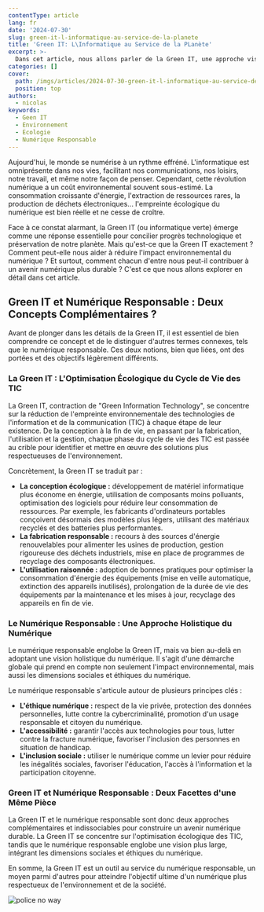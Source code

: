 ```yaml
---
contentType: article
lang: fr
date: '2024-07-30'
slug: green-it-l-informatique-au-service-de-la-planete
title: 'Green IT: L\Informatique au Service de la PLanète'
excerpt: >-
  Dans cet article, nous allons parler de la Green IT, une approche visant à réduire l'impact environnemental du numérique à travers des pratiques plus durables et responsables tout au long du cycle de vie des technologies.
categories: []
cover:
  path: /imgs/articles/2024-07-30-green-it-l-informatique-au-service-de-la-planete/cover.png
  position: top
authors:
  - nicolas
keywords:
  - Geen IT
  - Environnement
  - Ecologie
  - Numérique Responsable
---
```

Aujourd'hui, le monde se numérise à un rythme effréné. L'informatique est omniprésente dans nos vies, facilitant nos communications, nos loisirs, notre travail, et même notre façon de penser. Cependant, cette révolution numérique a un coût environnemental souvent sous-estimé. La consommation croissante d'énergie, l'extraction de ressources rares, la production de déchets électroniques... l'empreinte écologique du numérique est bien réelle et ne cesse de croître.

Face à ce constat alarmant, la Green IT (ou informatique verte) émerge comme une réponse essentielle pour concilier progrès technologique et préservation de notre planète. Mais qu'est-ce que la Green IT exactement ? Comment peut-elle nous aider à réduire l'impact environnemental du numérique ? Et surtout, comment chacun d'entre nous peut-il contribuer à un avenir numérique plus durable ? C'est ce que nous allons explorer en détail dans cet article.

## Green IT et Numérique Responsable : Deux Concepts Complémentaires ?

Avant de plonger dans les détails de la Green IT, il est essentiel de bien comprendre ce concept et de le distinguer d'autres termes connexes, tels que le numérique responsable. Ces deux notions, bien que liées, ont des portées et des objectifs légèrement différents.

### La Green IT : L'Optimisation Écologique du Cycle de Vie des TIC

La Green IT, contraction de "Green Information Technology", se concentre sur la réduction de l'empreinte environnementale des technologies de l'information et de la communication (TIC) à chaque étape de leur existence. De la conception à la fin de vie, en passant par la fabrication, l'utilisation et la gestion, chaque phase du cycle de vie des TIC est passée au crible pour identifier et mettre en œuvre des solutions plus respectueuses de l'environnement.

Concrètement, la Green IT se traduit par :

- **La conception écologique :** développement de matériel informatique plus économe en énergie, utilisation de composants moins polluants, optimisation des logiciels pour réduire leur consommation de ressources. Par exemple, les fabricants d'ordinateurs portables conçoivent désormais des modèles plus légers, utilisant des matériaux recyclés et des batteries plus performantes.
- **La fabrication responsable :** recours à des sources d'énergie renouvelables pour alimenter les usines de production, gestion rigoureuse des déchets industriels, mise en place de programmes de recyclage des composants électroniques.
- **L'utilisation raisonnée :** adoption de bonnes pratiques pour optimiser la consommation d'énergie des équipements (mise en veille automatique, extinction des appareils inutilisés), prolongation de la durée de vie des équipements par la maintenance et les mises à jour, recyclage des appareils en fin de vie.

### Le Numérique Responsable : Une Approche Holistique du Numérique

Le numérique responsable englobe la Green IT, mais va bien au-delà en adoptant une vision holistique du numérique. Il s'agit d'une démarche globale qui prend en compte non seulement l'impact environnemental, mais aussi les dimensions sociales et éthiques du numérique.

Le numérique responsable s'articule autour de plusieurs principes clés :

- **L'éthique numérique :** respect de la vie privée, protection des données personnelles, lutte contre la cybercriminalité, promotion d'un usage responsable et citoyen du numérique.
- **L'accessibilité :** garantir l'accès aux technologies pour tous, lutter contre la fracture numérique, favoriser l'inclusion des personnes en situation de handicap.
- **L'inclusion sociale :** utiliser le numérique comme un levier pour réduire les inégalités sociales, favoriser l'éducation, l'accès à l'information et la participation citoyenne.

### Green IT et Numérique Responsable : Deux Facettes d'une Même Pièce

La Green IT et le numérique responsable sont donc deux approches complémentaires et indissociables pour construire un avenir numérique durable. La Green IT se concentre sur l'optimisation écologique des TIC, tandis que le numérique responsable englobe une vision plus large, intégrant les dimensions sociales et éthiques du numérique.

En somme, la Green IT est un outil au service du numérique responsable, un moyen parmi d'autres pour atteindre l'objectif ultime d'un numérique plus respectueux de l'environnement et de la société.


![police no way]({BASE_URL}/imgs/articles/2024-07-30-green-it-l-informatique-au-service-de-la-planete/la-green-it-dans-les-3-piliers-du-numérique-responsable.png)
